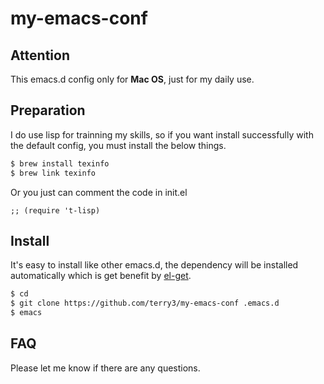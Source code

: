 my-emacs-conf
=============

## Attention
This emacs.d config only for **Mac OS**, just for my daily use.

## Preparation
I do use lisp for trainning my skills, so if you want install successfully with the default config, you must install the below things.
```bash
$ brew install texinfo
$ brew link texinfo
```
Or you just can comment the code in init.el
```Emacs-Lisp
;; (require 't-lisp)
```

## Install
It's easy to install like other emacs.d, the dependency will be installed automatically which is get benefit by [el-get](https://github.com/dimitri/el-get).
```bash
$ cd
$ git clone https://github.com/terry3/my-emacs-conf .emacs.d
$ emacs
```

## FAQ
Please let me know if there are any questions.

